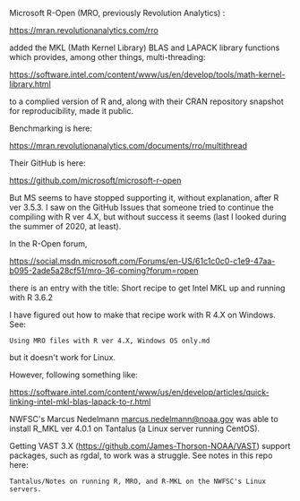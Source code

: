 
Microsoft R-Open (MRO, previously Revolution Analytics) :

https://mran.revolutionanalytics.com/rro

added the  MKL (Math Kernel Library)  BLAS and LAPACK library functions which provides, among other things, multi-threading:

https://software.intel.com/content/www/us/en/develop/tools/math-kernel-library.html

to a complied version of R and, along with their CRAN repository snapshot for reproducibility, made it public. 

Benchmarking is here:

https://mran.revolutionanalytics.com/documents/rro/multithread

Their GitHub is here:

https://github.com/microsoft/microsoft-r-open

But MS seems to have stopped supporting it, without explanation, after R ver 3.5.3. I saw on the GitHub Issues that someone tried to continue the compiling with R ver 4.X, but without success it seems (last I looked during the summer of 2020, at least).


In the R-Open forum,

https://social.msdn.microsoft.com/Forums/en-US/61c1c0c0-c1e9-47aa-b095-2ade5a28cf51/mro-36-coming?forum=ropen

there is an entry with the title:  Short recipe to get Intel MKL up and running with R 3.6.2

I have figured out how to make that recipe work with R 4.X on Windows. See:

    Using MRO files with R ver 4.X, Windows OS only.md
    
but it doesn't work for Linux.


However, following something like:

https://software.intel.com/content/www/us/en/develop/articles/quick-linking-intel-mkl-blas-lapack-to-r.html

NWFSC's Marcus Nedelmann <marcus.nedelmann@noaa.gov> was able to install R_MKL ver 4.0.1 on Tantalus (a Linux server running CentOS).

Getting VAST 3.X (https://github.com/James-Thorson-NOAA/VAST) support packages, such as rgdal, to work was a struggle. See notes in this repo here:

    Tantalus/Notes on running R, MRO, and R-MKL on the NWFSC's Linux servers.


